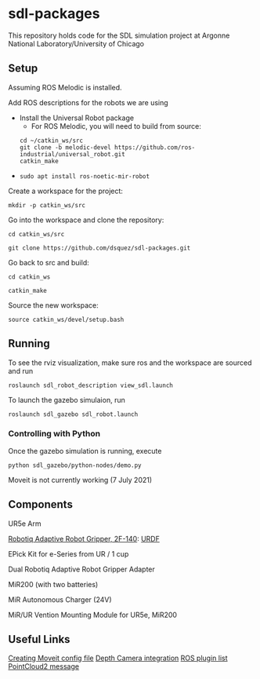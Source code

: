 # sdl-packages

This repository holds code for the SDL simulation project at Argonne National Laboratory/University of Chicago

## Setup
Assuming ROS Melodic is installed.

Add ROS descriptions for the robots we are using

* Install the Universal Robot package
  * For ROS Melodic, you will need to build from source:
  ```
  cd ~/catkin_ws/src
  git clone -b melodic-devel https://github.com/ros-industrial/universal_robot.git
  catkin_make
  ```
* `sudo apt install ros-noetic-mir-robot`

Create a workspace for the project:

`mkdir -p catkin_ws/src`

Go into the workspace and clone the repository:

`cd catkin_ws/src`

`git clone https://github.com/dsquez/sdl-packages.git`

Go back to src and build:

`cd catkin_ws`

`catkin_make`

Source the new workspace:

`source catkin_ws/devel/setup.bash`

## Running
To see the rviz visualization, make sure ros and the workspace are sourced and run

`roslaunch sdl_robot_description view_sdl.launch`

To launch the gazebo simulaion, run

`roslaunch sdl_gazebo sdl_robot.launch`

### Controlling with Python
Once the gazebo simulation is running, execute

`python sdl_gazebo/python-nodes/demo.py`

Moveit is not currently working (7 July 2021)

## Components
UR5e Arm

[Robotiq Adaptive Robot Gripper, 2F-140](https://robotiq.com/products/2f85-140-adaptive-robot-gripper?ref=nav_product_new_button): [URDF](https://github.com/Improbable-AI/airobot/blob/master/src/airobot/urdfs/ur5e_2f140_pybullet.urdf)

EPick Kit for e-Series from UR / 1 cup

Dual Robotiq Adaptive Robot Gripper Adapter

MiR200 (with two batteries)

MiR Autonomous Charger (24V)

MiR/UR Vention Mounting Module for UR5e, MiR200

## Useful Links
[Creating Moveit config file](http://docs.ros.org/en/melodic/api/moveit_tutorials/html/doc/setup_assistant/setup_assistant_tutorial.html)
[Depth Camera integration](http://gazebosim.org/tutorials?tut=ros_depth_camera&cat=connect_ros)
[ROS plugin list](http://gazebosim.org/tutorials?tut=ros_gzplugins&cat=connect_ros)
[PointCloud2 message](http://docs.ros.org/en/melodic/api/sensor_msgs/html/msg/PointCloud2.html)
